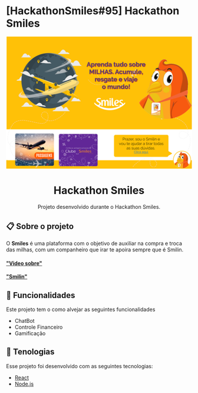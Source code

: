 # [HackathonSmiles#95] Hackathon Smiles

![sqlite](https://github.com/HackathonSmiles95/Smilin/blob/main/Doc/readm.png)

<h1 align="center">  Hackathon Smiles </h1>
<p align="center">Projeto desenvolvido durante o  <a href"https://www.hackathonsmiles.com.br/">Hackathon Smiles</a>. </p>
  

## 📋 Sobre o projeto

O <strong>Smiles</strong> é uma plataforma com o objetivo de auxiliar na compra e troca das milhas, com um companheiro que irar te apoira sempre que é Smilin.

#### ["Video sobre"]("https://youtu.be/hpNpKjsVn38")
#### ["Smilin"]("https://smilin.herokuapp.com/#/")

## 🚀 Funcionalidades
Este projeto tem o como alvejar as seguintes funcionalidades
- ChatBot
- Controle Financeiro
- Gamificação

## 🚀 Tenologias
Esse projeto foi desenvolvido com as seguintes tecnologias:
- [React](https://reactjs.org/)
- [Node.js](https://nodejs.org/en/)
